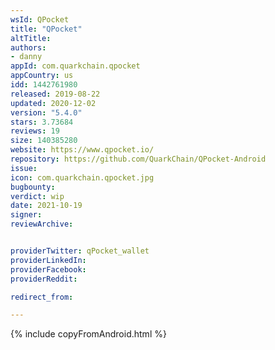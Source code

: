 ```yaml
---
wsId: QPocket
title: "QPocket"
altTitle: 
authors:
- danny
appId: com.quarkchain.qpocket
appCountry: us
idd: 1442761980
released: 2019-08-22
updated: 2020-12-02
version: "5.4.0"
stars: 3.73684
reviews: 19
size: 140385280
website: https://www.qpocket.io/
repository: https://github.com/QuarkChain/QPocket-Android
issue: 
icon: com.quarkchain.qpocket.jpg
bugbounty: 
verdict: wip
date: 2021-10-19
signer: 
reviewArchive:


providerTwitter: qPocket_wallet
providerLinkedIn: 
providerFacebook: 
providerReddit: 

redirect_from:

---
```


{% include copyFromAndroid.html %}
